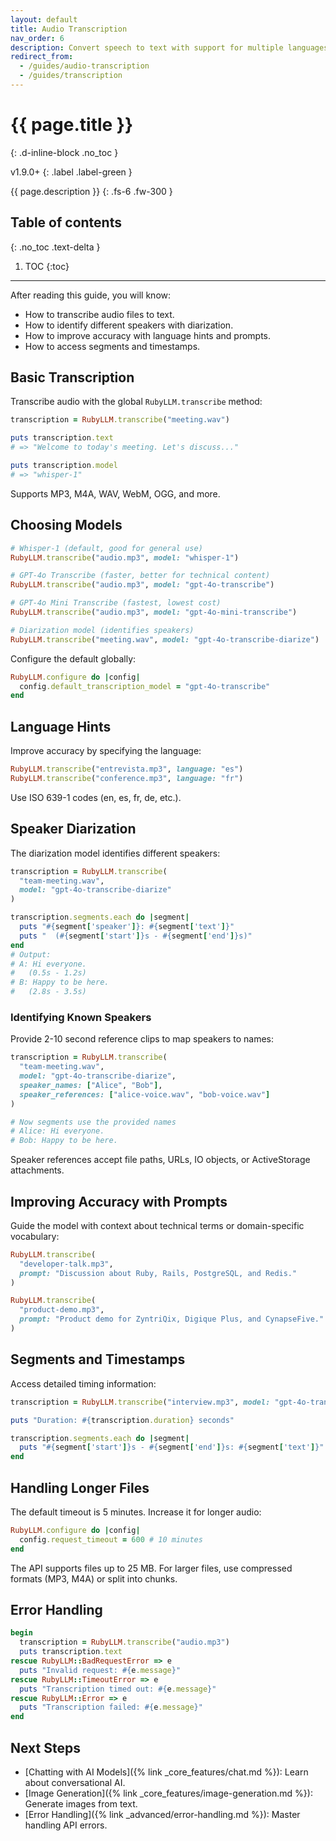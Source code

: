 ```yaml
---
layout: default
title: Audio Transcription
nav_order: 6
description: Convert speech to text with support for multiple languages and speaker diarization
redirect_from:
  - /guides/audio-transcription
  - /guides/transcription
---
```


# {{ page.title }}
{: .d-inline-block .no_toc }

v1.9.0+
{: .label .label-green }

{{ page.description }}
{: .fs-6 .fw-300 }

## Table of contents
{: .no_toc .text-delta }

1. TOC
{:toc}

---

After reading this guide, you will know:

*   How to transcribe audio files to text.
*   How to identify different speakers with diarization.
*   How to improve accuracy with language hints and prompts.
*   How to access segments and timestamps.

## Basic Transcription

Transcribe audio with the global `RubyLLM.transcribe` method:

```ruby
transcription = RubyLLM.transcribe("meeting.wav")

puts transcription.text
# => "Welcome to today's meeting. Let's discuss..."

puts transcription.model
# => "whisper-1"
```

Supports MP3, M4A, WAV, WebM, OGG, and more.

## Choosing Models

```ruby
# Whisper-1 (default, good for general use)
RubyLLM.transcribe("audio.mp3", model: "whisper-1")

# GPT-4o Transcribe (faster, better for technical content)
RubyLLM.transcribe("audio.mp3", model: "gpt-4o-transcribe")

# GPT-4o Mini Transcribe (fastest, lowest cost)
RubyLLM.transcribe("audio.mp3", model: "gpt-4o-mini-transcribe")

# Diarization model (identifies speakers)
RubyLLM.transcribe("meeting.wav", model: "gpt-4o-transcribe-diarize")
```

Configure the default globally:

```ruby
RubyLLM.configure do |config|
  config.default_transcription_model = "gpt-4o-transcribe"
end
```

## Language Hints

Improve accuracy by specifying the language:

```ruby
RubyLLM.transcribe("entrevista.mp3", language: "es")
RubyLLM.transcribe("conference.mp3", language: "fr")
```

Use ISO 639-1 codes (en, es, fr, de, etc.).

## Speaker Diarization

The diarization model identifies different speakers:

```ruby
transcription = RubyLLM.transcribe(
  "team-meeting.wav",
  model: "gpt-4o-transcribe-diarize"
)

transcription.segments.each do |segment|
  puts "#{segment['speaker']}: #{segment['text']}"
  puts "  (#{segment['start']}s - #{segment['end']}s)"
end
# Output:
# A: Hi everyone.
#   (0.5s - 1.2s)
# B: Happy to be here.
#   (2.8s - 3.5s)
```

### Identifying Known Speakers

Provide 2-10 second reference clips to map speakers to names:

```ruby
transcription = RubyLLM.transcribe(
  "team-meeting.wav",
  model: "gpt-4o-transcribe-diarize",
  speaker_names: ["Alice", "Bob"],
  speaker_references: ["alice-voice.wav", "bob-voice.wav"]
)

# Now segments use the provided names
# Alice: Hi everyone.
# Bob: Happy to be here.
```

Speaker references accept file paths, URLs, IO objects, or ActiveStorage attachments.

## Improving Accuracy with Prompts

Guide the model with context about technical terms or domain-specific vocabulary:

```ruby
RubyLLM.transcribe(
  "developer-talk.mp3",
  prompt: "Discussion about Ruby, Rails, PostgreSQL, and Redis."
)

RubyLLM.transcribe(
  "product-demo.mp3",
  prompt: "Product demo for ZyntriQix, Digique Plus, and CynapseFive."
)
```

## Segments and Timestamps

Access detailed timing information:

```ruby
transcription = RubyLLM.transcribe("interview.mp3", model: "gpt-4o-transcribe")

puts "Duration: #{transcription.duration} seconds"

transcription.segments.each do |segment|
  puts "#{segment['start']}s - #{segment['end']}s: #{segment['text']}"
end
```

## Handling Longer Files

The default timeout is 5 minutes. Increase it for longer audio:

```ruby
RubyLLM.configure do |config|
  config.request_timeout = 600 # 10 minutes
end
```

The API supports files up to 25 MB. For larger files, use compressed formats (MP3, M4A) or split into chunks.

## Error Handling

```ruby
begin
  transcription = RubyLLM.transcribe("audio.mp3")
  puts transcription.text
rescue RubyLLM::BadRequestError => e
  puts "Invalid request: #{e.message}"
rescue RubyLLM::TimeoutError => e
  puts "Transcription timed out: #{e.message}"
rescue RubyLLM::Error => e
  puts "Transcription failed: #{e.message}"
end
```

## Next Steps

*   [Chatting with AI Models]({% link _core_features/chat.md %}): Learn about conversational AI.
*   [Image Generation]({% link _core_features/image-generation.md %}): Generate images from text.
*   [Error Handling]({% link _advanced/error-handling.md %}): Master handling API errors.
